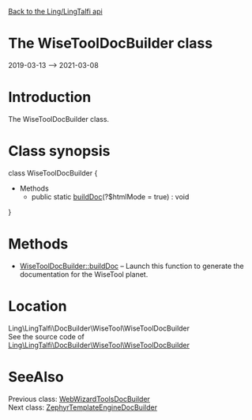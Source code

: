 [Back to the Ling/LingTalfi api](https://github.com/lingtalfi/LingTalfi/blob/master/doc/api/Ling/LingTalfi.md)



The WiseToolDocBuilder class
================
2019-03-13 --> 2021-03-08






Introduction
============

The WiseToolDocBuilder class.



Class synopsis
==============


class <span class="pl-k">WiseToolDocBuilder</span>  {

- Methods
    - public static [buildDoc](https://github.com/lingtalfi/LingTalfi/blob/master/doc/api/Ling/LingTalfi/DocBuilder/WiseTool/WiseToolDocBuilder/buildDoc.md)(?$htmlMode = true) : void

}






Methods
==============

- [WiseToolDocBuilder::buildDoc](https://github.com/lingtalfi/LingTalfi/blob/master/doc/api/Ling/LingTalfi/DocBuilder/WiseTool/WiseToolDocBuilder/buildDoc.md) &ndash; Launch this function to generate the documentation for the WiseTool planet.





Location
=============
Ling\LingTalfi\DocBuilder\WiseTool\WiseToolDocBuilder<br>
See the source code of [Ling\LingTalfi\DocBuilder\WiseTool\WiseToolDocBuilder](https://github.com/lingtalfi/LingTalfi/blob/master/DocBuilder/WiseTool/WiseToolDocBuilder.php)



SeeAlso
==============
Previous class: [WebWizardToolsDocBuilder](https://github.com/lingtalfi/LingTalfi/blob/master/doc/api/Ling/LingTalfi/DocBuilder/WebWizardTools/WebWizardToolsDocBuilder.md)<br>Next class: [ZephyrTemplateEngineDocBuilder](https://github.com/lingtalfi/LingTalfi/blob/master/doc/api/Ling/LingTalfi/DocBuilder/ZephyrTemplateEngine/ZephyrTemplateEngineDocBuilder.md)<br>
